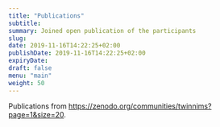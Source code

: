 ```yaml
---
title: "Publications"
subtitle:
summary: Joined open publication of the participants
slug:
date: 2019-11-16T14:22:25+02:00
publishDate: 2019-11-16T14:22:25+02:00
expiryDate: 
draft: false
menu: "main"
weight: 50
---
```


Publications from https://zenodo.org/communities/twinnims?page=1&size=20.
